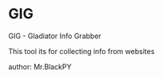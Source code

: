 # GIG

GIG - Gladiator Info Grabber

This tool its for collecting info from websites

author: Mr.BlackPY
